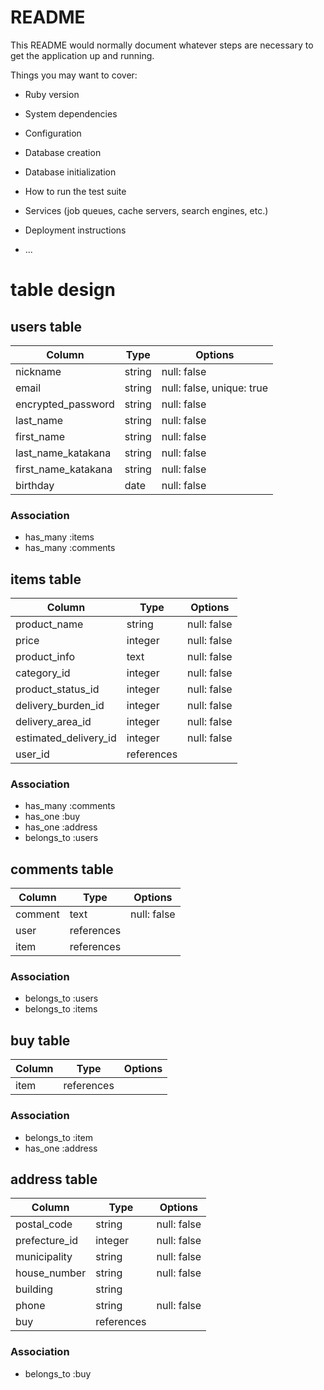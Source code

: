 # README

This README would normally document whatever steps are necessary to get the
application up and running.

Things you may want to cover:

* Ruby version

* System dependencies

* Configuration

* Database creation

* Database initialization

* How to run the test suite

* Services (job queues, cache servers, search engines, etc.)

* Deployment instructions

* ...

# table design

## users table

| Column              | Type         | Options                  |
| ------------------- | ------------ | ------------------------ |
| nickname            | string       | null: false              |
| email               | string       | null: false, unique: true|
| encrypted_password  | string       | null: false              |
| last_name           | string       | null: false              |
| first_name          | string       | null: false              |
| last_name_katakana  | string       | null: false              |
| first_name_katakana | string       | null: false              |
| birthday            | date         | null: false              |

### Association

- has_many :items
- has_many :comments

## items table

| Column                | Type       | Options     |
| --------------------- | ---------- | ----------- |
| product_name          | string     | null: false |
| price                 | integer    | null: false |
| product_info          | text       | null: false |
| category_id           | integer    | null: false |
| product_status_id     | integer    | null: false |
| delivery_burden_id    | integer    | null: false |
| delivery_area_id      | integer    | null: false |
| estimated_delivery_id | integer    | null: false |
| user_id               | references |             |

### Association

- has_many :comments
- has_one :buy
- has_one :address
- belongs_to :users

## comments table

| Column  | Type       | Options     |
| ------- | ---------- | ----------- |
| comment | text       | null: false |
| user    | references |             |
| item    | references |             |

### Association

- belongs_to :users
- belongs_to :items

## buy table

| Column | Type       | Options |
| ------ | ---------- | ------- |
| item   | references |         |

### Association

- belongs_to :item
- has_one :address

## address table

| Column        | Type       | Options     |
| ------------- | ---------- | ----------- |
| postal_code   | string     | null: false |
| prefecture_id | integer    | null: false |
| municipality  | string     | null: false |
| house_number  | string     | null: false |
| building      | string     |             |
| phone         | string     | null: false |
| buy           | references |             |

### Association

- belongs_to :buy
